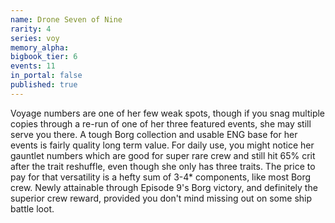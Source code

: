```yaml
---
name: Drone Seven of Nine
rarity: 4
series: voy
memory_alpha:
bigbook_tier: 6
events: 11
in_portal: false
published: true
---
```


Voyage numbers are one of her few weak spots, though if you snag multiple copies through a re-run of one of her three featured events, she may still serve you there. A tough Borg collection and usable ENG base for her events is fairly quality long term value. For daily use, you might notice her gauntlet numbers which are good for super rare crew and still hit 65% crit after the trait reshuffle, even though she only has three traits. The price to pay for that versatility is a hefty sum of 3-4* components, like most Borg crew. Newly attainable through Episode 9's Borg victory, and definitely the superior crew reward, provided you don't mind missing out on some ship battle loot.
